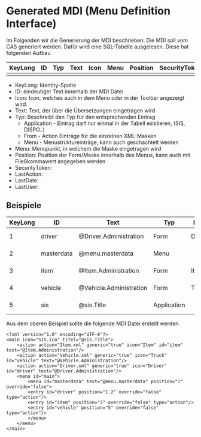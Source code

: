 # Generated MDI (Menu Definition Interface)
Im Folgenden wir die Generierung der MDI beschrieben. Die MDI soll vom CAS generiert werden. Dafür wird eine SQL-Tabelle ausgelesen.
Diese hat folgenden Aufbau

| KeyLong | ID | Typ |Text | Icon | Menu | Position | SecurityToken | LastAction | LastDate | LastUser |
|---------|----|-----|-----|------|------|----------|---------------|------------|----------|----------|
|         |    |     |	|      |      |          |               |            |          |          |

- KeyLong: Identity-Spalte
- ID: eindeutiger Text innerhalb der MDI Datei
- Icon: Icon, welches auch in dem Menu oder in der Toolbar angezeigt wird.
- Text: Text, der über die Übersetzungen eingetragen wird
- Typ: Beschreibt den Typ für den entsprechenden Eintrag
    - Application - Eintrag darf nur einmal in der Tabell existieren, (SIS, DISPO..)
    - From - Action Einträge für die einzelnen XML-Masken
    - Menu - Menustruktureinträge, kann auch geschachtelt werden
- Menu: Menupunkt, in welchem die Maske eingetragen wird
- Position: Position der Form/Maske innerhalb des Menus, kann auch mit Fließkommawert angegeben werden
- SecurityToken: 
- LastAction:
- LastDate:
- LastUser: 

## Beispiele

| KeyLong | ID | Text | Typ | Icon | Menu | Position | SecurityToken | LastAction | LastDate | LastUser |
|---------|----|----|-----|------|------|----------|---------------|------------|----------|----------|
| 1 | driver |@Driver.Administration | Form | Driver |MasterData | 1.2| zdga6737er87gd6zed | 2 | 21.11.2022 12:23:45 |erlanger |
| 2 | masterdata |@menu.masterdata | Menu| | | 1| h8h7d349hd7e8 | 2 | 21.11.2022 12:34:12 |erlanger |
| 3 | item |@Item.Administration | Form | Item |MasterData | 3| sdferf34534rf4r4 | 2 | 21.11.2022 12:23:45 |erlanger |
| 4 | vehicle |@Vehicle.Administration | Form | Truck |MasterData |5| fsfgerg5t45g4trf3 | 2 | 21.11.2022 12:23:45 |erlanger |
| 5 | sis |@sis.Title | Application | | | | sdhgwg67438fg8r | 2 | 21.11.2022 12:23:45 |erlanger |

Aus dem oberen Beispiel sollte die folgende MDI Datei erstellt werden.


```
<?xml version="1.0" encoding="UTF-8"?>
<main icon="SIS.ico" titel="@sis.Title">
	<action action="Item.xml" generic="true" icon="Item" id="item" text="@Item.Administration"/>
	<action action="Vehicle.xml" generic="true" icon="Truck" id="vehicle" text="@Vehicle.Administration"/>
	<action action="Driver.xml" generic="true" icon="Driver" id="driver" text="@Driver.Administration"/>
	<menu id="main">
	    <menu id="masterdata" text="@menu.masterdata" position="1" override="false">
		<entry id="driver" position="1.2" override="false" type="action"/>
		<entry id="item" position="3" override="false" type="action"/>
		<entry id="vehicle" position="5" override="false" type="action"/>
        </menu>
    </menu>
</main>

```
